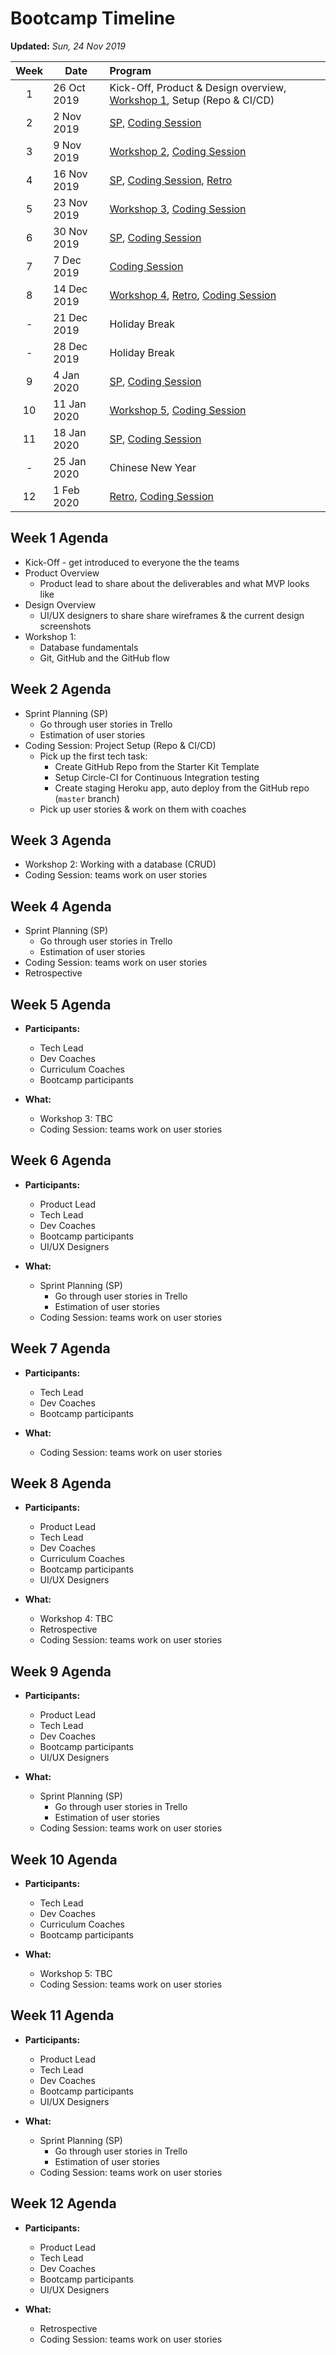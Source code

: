 # Bootcamp Timeline

**Updated:** _Sun, 24 Nov 2019_

| Week | Date        | Program  |
|:----:|-------------|:---------|
| 1    | 26 Oct 2019 | Kick-Off, Product & Design overview, [Workshop 1][workshop], Setup (Repo & CI/CD) |
| 2    | 2 Nov 2019  | [SP][], [Coding Session][] |
| 3    | 9 Nov 2019  | [Workshop 2][workshop], [Coding Session][] |
| 4    | 16 Nov 2019 | [SP][], [Coding Session][], [Retro][]|
| 5    | 23 Nov 2019 | [Workshop 3][workshop], [Coding Session][] |
| 6    | 30 Nov 2019 | [SP][], [Coding Session][] |
| 7    | 7 Dec 2019  | [Coding Session][] |
| 8    | 14 Dec 2019 | [Workshop 4][workshop], [Retro][], [Coding Session][] |
| -    | 21 Dec 2019 | Holiday Break |
| -    | 28 Dec 2019 | Holiday Break |
| 9    | 4 Jan 2020  | [SP][], [Coding Session][] |
| 10   | 11 Jan 2020 | [Workshop 5][workshop], [Coding Session][] |
| 11   | 18 Jan 2020 | [SP][], [Coding Session][] |
| -    | 25 Jan 2020 | Chinese New Year |
| 12   | 1 Feb 2020  | [Retro][], [Coding Session][] |

## Week 1 Agenda

- Kick-Off - get introduced to everyone the the teams
- Product Overview
    - Product lead to share about the deliverables and what MVP looks like
- Design Overview
    - UI/UX designers to share share wireframes & the current design screenshots
- Workshop 1:
    - Database fundamentals
    - Git, GitHub and the GitHub flow

## Week 2 Agenda

- Sprint Planning (SP)
    - Go through user stories in Trello
    - Estimation of user stories
- Coding Session: Project Setup (Repo & CI/CD)
    - Pick up the first tech task:
        - Create GitHub Repo from the Starter Kit Template
        - Setup Circle-CI for Continuous Integration testing
        - Create staging Heroku app, auto deploy from the GitHub repo (`master` branch)
    - Pick up user stories & work on them with coaches

## Week 3 Agenda

- Workshop 2: Working with a database (CRUD)
- Coding Session: teams work on user stories

## Week 4 Agenda

- Sprint Planning (SP)
    - Go through user stories in Trello
    - Estimation of user stories
- Coding Session: teams work on user stories
- Retrospective

## Week 5 Agenda

- **Participants:**
    - Tech Lead
    - Dev Coaches
    - Curriculum Coaches
    - Bootcamp participants

- **What:**
    - Workshop 3: TBC
    - Coding Session: teams work on user stories

## Week 6 Agenda

- **Participants:**
    - Product Lead
    - Tech Lead
    - Dev Coaches
    - Bootcamp participants
    - UI/UX Designers

- **What:**
    - Sprint Planning (SP)
        - Go through user stories in Trello
        - Estimation of user stories
    - Coding Session: teams work on user stories

## Week 7 Agenda

- **Participants:**
    - Tech Lead
    - Dev Coaches
    - Bootcamp participants

- **What:**
    - Coding Session: teams work on user stories

## Week 8 Agenda

- **Participants:**
    - Product Lead
    - Tech Lead
    - Dev Coaches
    - Curriculum Coaches
    - Bootcamp participants
    - UI/UX Designers

- **What:**
    - Workshop 4: TBC
    - Retrospective
    - Coding Session: teams work on user stories

## Week 9 Agenda

- **Participants:**
    - Product Lead
    - Tech Lead
    - Dev Coaches
    - Bootcamp participants
    - UI/UX Designers

- **What:**
    - Sprint Planning (SP)
        - Go through user stories in Trello
        - Estimation of user stories
    - Coding Session: teams work on user stories

## Week 10 Agenda

- **Participants:**
    - Tech Lead
    - Dev Coaches
    - Curriculum Coaches
    - Bootcamp participants

- **What:**
    - Workshop 5: TBC
    - Coding Session: teams work on user stories

## Week 11 Agenda

- **Participants:**
    - Product Lead
    - Tech Lead
    - Dev Coaches
    - Bootcamp participants
    - UI/UX Designers

- **What:**
    - Sprint Planning (SP)
        - Go through user stories in Trello
        - Estimation of user stories
    - Coding Session: teams work on user stories

## Week 12 Agenda

- **Participants:**
    - Product Lead
    - Tech Lead
    - Dev Coaches
    - Bootcamp participants
    - UI/UX Designers

- **What:**
    - Retrospective
    - Coding Session: teams work on user stories

[SP]: ./dev_workflow.md#sprint-planning "Sprint Planning"
[Coding Session]: ./dev_workflow.md#coding-sessions "Coding Sessions"
[workshop]: ./dev_workflow.md#level-up-workshop "Level-Up Workshop"
[Retro]: ./dev_workflow.md#retrospective "Retrospective"
